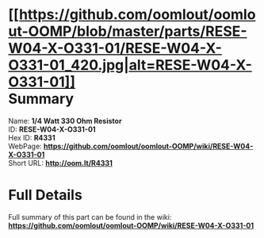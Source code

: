 
[[https://github.com/oomlout/oomlout-OOMP/blob/master/parts/RESE-W04-X-O331-01/RESE-W04-X-O331-01_420.jpg|alt=RESE-W04-X-O331-01]]     
Summary
=================
  
Name: __1/4 Watt 330 Ohm Resistor__    
ID: __RESE-W04-X-O331-01__   
Hex ID: __R4331__   
WebPage: __https://github.com/oomlout/oomlout-OOMP/wiki/RESE-W04-X-O331-01__   
Short URL: __http://oom.lt/R4331__   

Full Details
==========================
Full summary of this part can be found in the wiki:   
__https://github.com/oomlout/oomlout-OOMP/wiki/RESE-W04-X-O331-01__    

